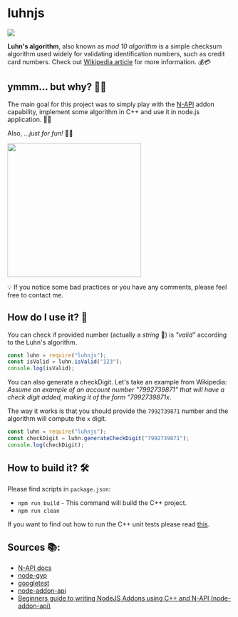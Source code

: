 # luhnjs
![](https://github.com/Transmitator/luhnjs/workflows/Node%20CI/badge.svg)

**Luhn's algorithm**, also known as _mod 10 algorithm_ is a simple checksum
algorithm used widely for validating identification numbers, such as credit card
numbers. Check out
[Wikipedia article](https://en.wikipedia.org/wiki/Luhn_algorithm) for more
information. 💰💳

## ymmm... but why? 💁‍♂️

The main goal for this project was to simply play with the
[N-API](https://nodejs.org/dist/latest-v12.x/docs/api/n-api.html#n_api_n_api)
addon capability, implement some algorithm in C++ and use it in node.js
application. 👨‍💻

Also, ..._just for fun!_ 🤷‍♂️

<p><img src="https://media3.giphy.com/media/xT1XH0FX2Mo4AVrPFe/giphy.gif?cid=790b761111d73b97e327f8b03deaa5ca36b30de275d15226&rid=giphy.gif" width="300"><p/>

💡 If you notice some bad practices or you have any comments, please feel free
to contact me.

## How do I use it? 🤔

You can check if provided number (actually a _string_ 🤫) is _"valid"_ according
to the Luhn's algorithm.

```js
const luhn = require("luhnjs");
const isValid = luhn.isValid("123");
console.log(isValid);
```

You can also generate a checkDigit. Let's take an example from Wikipedia:
_Assume an example of an account number "7992739871" that will have a check
digit added, making it of the form "7992739871x_.

The way it works is that you should provide the `7992739871` number and the
algorithm will compute the `x` digit.

```js
const luhn = require("luhnjs");
const checkDigit = luhn.generateCheckDigit("7992739871");
console.log(checkDigit);
```

## How to build it? 🛠️

Please find scripts in `package.json`:

-   `npm run build` - This command will build the C++ project.
-   `npm run clean`

If you want to find out how to run the C++ unit tests please read
[this](./luhncpp/README.md).

## Sources 📚:

-   [N-API docs](https://nodejs.github.io/node-addon-api/index.html)
-   [node-gyp](https://github.com/nodejs/node-gyp)
-   [googletest](https://github.com/google/googletest)
-   [node-addon-api](https://github.com/nodejs/node-addon-api)
-   [Beginners guide to writing NodeJS Addons using C++ and N-API (node-addon-api)](https://medium.com/@atulanand94/beginners-guide-to-writing-nodejs-addons-using-c-and-n-api-node-addon-api-9b3b718a9a7f)
